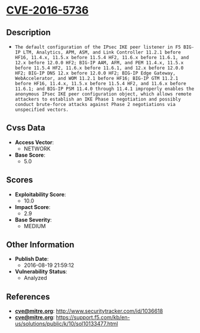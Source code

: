 
# [CVE-2016-5736](https://cve.mitre.org/cgi-bin/cvename.cgi?name=CVE-2016-5736)

## Description

- `The default configuration of the IPsec IKE peer listener in F5 BIG-IP LTM, Analytics, APM, ASM, and Link Controller 11.2.1 before HF16, 11.4.x, 11.5.x before 11.5.4 HF2, 11.6.x before 11.6.1, and 12.x before 12.0.0 HF2; BIG-IP AAM, AFM, and PEM 11.4.x, 11.5.x before 11.5.4 HF2, 11.6.x before 11.6.1, and 12.x before 12.0.0 HF2; BIG-IP DNS 12.x before 12.0.0 HF2; BIG-IP Edge Gateway, WebAccelerator, and WOM 11.2.1 before HF16; BIG-IP GTM 11.2.1 before HF16, 11.4.x, 11.5.x before 11.5.4 HF2, and 11.6.x before 11.6.1; and BIG-IP PSM 11.4.0 through 11.4.1 improperly enables the anonymous IPsec IKE peer configuration object, which allows remote attackers to establish an IKE Phase 1 negotiation and possibly conduct brute-force attacks against Phase 2 negotiations via unspecified vectors.`

## Cvss Data

- **Access Vector**:
  - NETWORK
- **Base Score**:
  - 5.0

## Scores

- **Exploitability Score**:
  - 10.0
- **Impact Score**:
  - 2.9
- **Base Severity**:
  - MEDIUM

## Other Information

- **Publish Date**:
  - 2016-08-19 21:59:12
- **Vulnerability Status**:
  - Analyzed

## References

- **cve@mitre.org**: http://www.securitytracker.com/id/1036618
- **cve@mitre.org**: https://support.f5.com/kb/en-us/solutions/public/k/10/sol10133477.html

